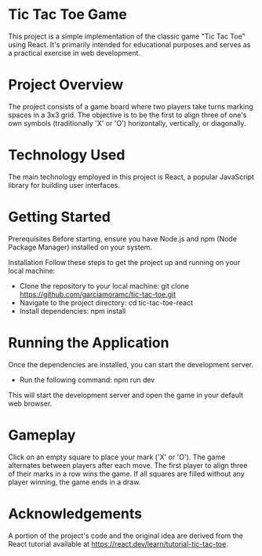 # Tic Tac Toe Game
This project is a simple implementation of the classic game "Tic Tac Toe" using React. It's primarily intended for educational purposes and serves as a practical exercise in web development.

# Project Overview
The project consists of a game board where two players take turns marking spaces in a 3x3 grid. The objective is to be the first to align three of one's own symbols (traditionally 'X' or 'O') horizontally, vertically, or diagonally.

# Technology Used
The main technology employed in this project is React, a popular JavaScript library for building user interfaces. 

# Getting Started
Prerequisites
Before starting, ensure you have Node.js and npm (Node Package Manager) installed on your system.

Installation
Follow these steps to get the project up and running on your local machine:
- Clone the repository to your local machine: git clone https://github.com/garciamoramc/tic-tac-toe.git
- Navigate to the project directory: cd tic-tac-toe-react
- Install dependencies: npm install

# Running the Application
Once the dependencies are installed, you can start the development server. 
- Run the following command: npm run dev

This will start the development server and open the game in your default web browser.

# Gameplay
Click on an empty square to place your mark ('X' or 'O').
The game alternates between players after each move.
The first player to align three of their marks in a row wins the game.
If all squares are filled without any player winning, the game ends in a draw.

# Acknowledgements
A portion of the project's code and the original idea are derived from the React tutorial available at https://react.dev/learn/tutorial-tic-tac-toe. 








